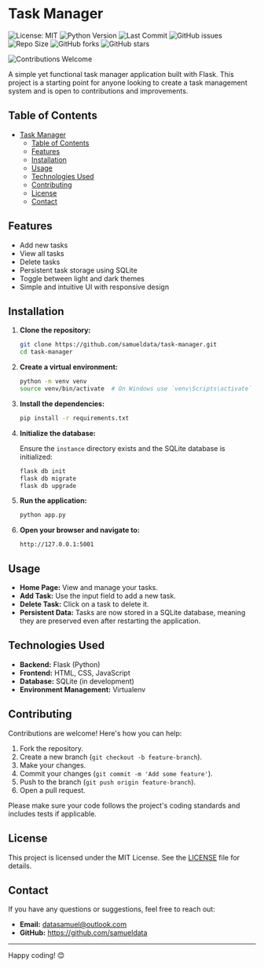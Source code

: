 # Task Manager

![License: MIT](https://img.shields.io/github/license/samueldata/task-manager)   ![Python Version](https://img.shields.io/badge/python-3.9.7-blue)   ![Last Commit](https://img.shields.io/github/last-commit/samueldata/task-manager)   ![GitHub issues](https://img.shields.io/github/issues/samueldata/task-manager)   ![Repo Size](https://img.shields.io/github/repo-size/samueldata/task-manager)   ![GitHub forks](https://img.shields.io/github/forks/samueldata/task-manager?style=social)   ![GitHub stars](https://img.shields.io/github/stars/samueldata/task-manager?style=social)

![Contributions Welcome](https://img.shields.io/badge/contributions-welcome-brightgreen) 


A simple yet functional task manager application built with Flask. This project is a starting point for anyone looking to create a task management system and is open to contributions and improvements.

## Table of Contents

- [Task Manager](#task-manager)
  - [Table of Contents](#table-of-contents)
  - [Features](#features)
  - [Installation](#installation)
  - [Usage](#usage)
  - [Technologies Used](#technologies-used)
  - [Contributing](#contributing)
  - [License](#license)
  - [Contact](#contact)

## Features

- Add new tasks
- View all tasks
- Delete tasks
- Persistent task storage using SQLite
- Toggle between light and dark themes
- Simple and intuitive UI with responsive design

## Installation

1. **Clone the repository:**

    ```bash
    git clone https://github.com/samueldata/task-manager.git
    cd task-manager
    ```

2. **Create a virtual environment:**

    ```bash
    python -m venv venv
    source venv/bin/activate  # On Windows use `venv\Scripts\activate`
    ```

3. **Install the dependencies:**

    ```bash
    pip install -r requirements.txt
    ```

4. **Initialize the database:**

    Ensure the `instance` directory exists and the SQLite database is initialized:
    
    ```bash
    flask db init
    flask db migrate
    flask db upgrade
    ```

5. **Run the application:**

    ```bash
    python app.py
    ```

6. **Open your browser and navigate to:**

    ```
    http://127.0.0.1:5001
    ```

## Usage

- **Home Page:** View and manage your tasks.
- **Add Task:** Use the input field to add a new task.
- **Delete Task:** Click on a task to delete it.
- **Persistent Data:** Tasks are now stored in a SQLite database, meaning they are preserved even after restarting the application.

## Technologies Used

- **Backend:** Flask (Python)
- **Frontend:** HTML, CSS, JavaScript
- **Database:** SQLite (in development)
- **Environment Management:** Virtualenv

## Contributing

Contributions are welcome! Here's how you can help:

1. Fork the repository.
2. Create a new branch (`git checkout -b feature-branch`).
3. Make your changes.
4. Commit your changes (`git commit -m 'Add some feature'`).
5. Push to the branch (`git push origin feature-branch`).
6. Open a pull request.

Please make sure your code follows the project's coding standards and includes tests if applicable.

## License

This project is licensed under the MIT License. See the [LICENSE](LICENSE) file for details.

## Contact

If you have any questions or suggestions, feel free to reach out:

- **Email:** datasamuel@outlook.com
- **GitHub:** https://github.com/samueldata

---

Happy coding! 😊
